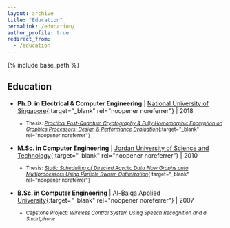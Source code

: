 ```yaml
---
layout: archive
title: "Education"
permalink: /education/
author_profile: true
redirect_from:
  - /education
---
```


{% include base_path %}

## Education
* **Ph.D. in Electrical & Computer Engineering** | [National University of Singapore](https://www.nus.edu.sg/){:target="_blank" rel="noopener noreferrer"} | 2018
  <small>
  * Thesis: [*Practical Post-Quantum Cryptography & Fully Homomorphic Encryption on Graphics Processors: Design & Performance Evaluation*](https://scholarbank.nus.edu.sg/handle/10635/152822){:target="_blank" rel="noopener noreferrer"}
  </small>
* **M.Sc. in Computer Engineering** | [Jordan University of Science and Technology](https://www.just.edu.jo/Pages/Default.aspx){:target="_blank" rel="noopener noreferrer"} | 2010
  <small>
  * Thesis: [*Static Scheduling of Directed Acyclic Data Flow Graphs onto Multiprocessors Using Particle Swarm Optimization*](https://services.just.jo/Portal_NewPortfolio/Abstract/14313.html){:target="_blank" rel="noopener noreferrer"}
  </small>

* **B.Sc. in Computer Engineering** | [Al-Balqa Applied University](https://www.bau.edu.jo/index.aspx){:target="_blank" rel="noopener noreferrer"} | 2007
  <small>
  * Capstone Project: *Wireless Control System Using Speech Recognition and a Smartphone*
  </small>